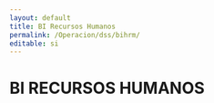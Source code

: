 ```yaml
---
layout: default
title: BI Recursos Humanos
permalink: /Operacion/dss/bihrm/
editable: si
---
```


# BI RECURSOS HUMANOS


